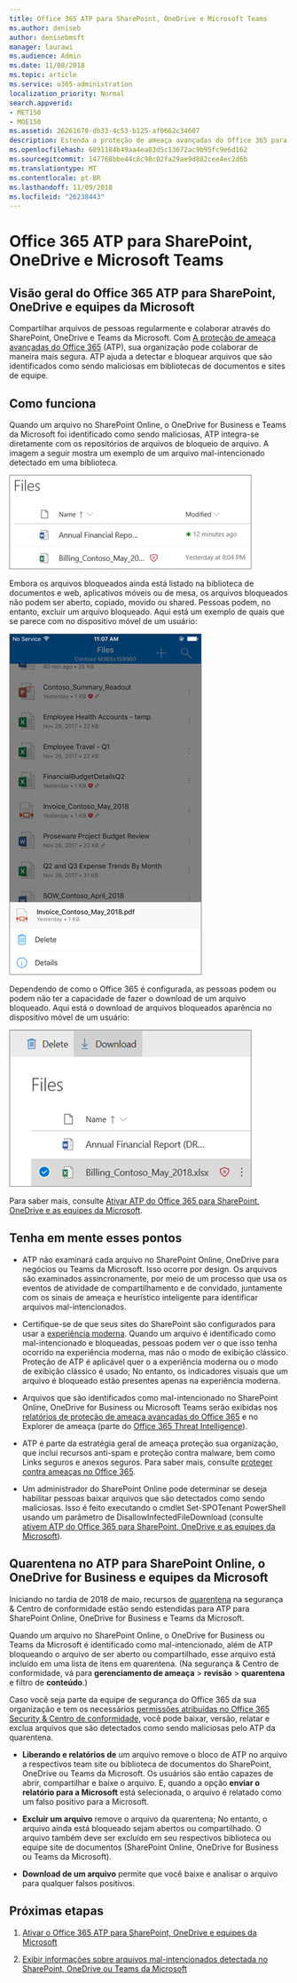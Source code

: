 ```yaml
---
title: Office 365 ATP para SharePoint, OneDrive e Microsoft Teams
ms.author: deniseb
author: denisebmsft
manager: laurawi
ms.audience: Admin
ms.date: 11/08/2018
ms.topic: article
ms.service: o365-administration
localization_priority: Normal
search.appverid:
- MET150
- MOE150
ms.assetid: 26261670-db33-4c53-b125-af0662c34607
description: Estenda a proteção de ameaça avançadas do Office 365 para arquivos no SharePoint Online, o OneDrive for Business e Teams da Microsoft habilitar a colaboração mais segura para sua organização.
ms.openlocfilehash: 6891184b49aa4ea03d5c13672ac9b95fc9e6d162
ms.sourcegitcommit: 147768bbe44c8c98c02fa29ae9d882cee4ec2d6b
ms.translationtype: MT
ms.contentlocale: pt-BR
ms.lasthandoff: 11/09/2018
ms.locfileid: "26238443"
---
```

# <a name="office-365-atp-for-sharepoint-onedrive-and-microsoft-teams"></a>Office 365 ATP para SharePoint, OneDrive e Microsoft Teams

## <a name="overview-of-office-365-atp-for-sharepoint-onedrive-and-microsoft-teams"></a>Visão geral do Office 365 ATP para SharePoint, OneDrive e equipes da Microsoft

Compartilhar arquivos de pessoas regularmente e colaborar através do SharePoint, OneDrive e Teams da Microsoft. Com [A proteção de ameaça avançadas do Office 365](office-365-atp.md) (ATP), sua organização pode colaborar de maneira mais segura. ATP ajuda a detectar e bloquear arquivos que são identificados como sendo maliciosas em bibliotecas de documentos e sites de equipe.  
  
## <a name="how-it-works"></a>Como funciona

Quando um arquivo no SharePoint Online, o OneDrive for Business e Teams da Microsoft foi identificado como sendo maliciosas, ATP integra-se diretamente com os repositórios de arquivos de bloqueio de arquivo. A imagem a seguir mostra um exemplo de um arquivo mal-intencionado detectado em uma biblioteca.
  
[![Captura de tela de arquivos no OneDrive for Business com um detectada como mal-intencionado](media/2bba71cc-7ad1-4799-8b9d-d56f923db3a7.png)](https://support.office.com/article/01e902ad-a903-4e0f-b093-1e1ac0c37ad2)
  
Embora os arquivos bloqueados ainda está listado na biblioteca de documentos e web, aplicativos móveis ou de mesa, os arquivos bloqueados não podem ser aberto, copiado, movido ou shared. Pessoas podem, no entanto, excluir um arquivo bloqueado. Aqui está um exemplo de quais que se parece com no dispositivo móvel de um usuário:
  
[![Captura de tela da exclusão de um arquivo bloqueado do OneDrive for Business do app móvel OneDrive](media/cb1c1705-fd0a-45b8-9a26-c22503011d54.png)](https://support.office.com/article/01e902ad-a903-4e0f-b093-1e1ac0c37ad2)
  
Dependendo de como o Office 365 é configurada, as pessoas podem ou podem não ter a capacidade de fazer o download de um arquivo bloqueado. Aqui está o download de arquivos bloqueados aparência no dispositivo móvel de um usuário:
  
[![Captura de tela de download de arquivos bloqueados no OneDrive for Business](media/be288a82-bdd8-4371-93d8-1783db3b61bc.png)](https://support.office.com/article/01e902ad-a903-4e0f-b093-1e1ac0c37ad2)
  
Para saber mais, consulte [Ativar ATP do Office 365 para SharePoint, OneDrive e as equipes da Microsoft](turn-on-atp-for-spo-odb-and-teams.md).
  
## <a name="keep-these-points-in-mind"></a>Tenha em mente esses pontos

- ATP não examinará cada arquivo no SharePoint Online, OneDrive para negócios ou Teams da Microsoft. Isso ocorre por design. Os arquivos são examinados assincronamente, por meio de um processo que usa os eventos de atividade de compartilhamento e de convidado, juntamente com os sinais de ameaça e heurístico inteligente para identificar arquivos mal-intencionados.

- Certifique-se de que seus sites do SharePoint são configurados para usar a [experiência moderna](https://docs.microsoft.com/sharepoint/guide-to-sharepoint-modern-experience). Quando um arquivo é identificado como mal-intencionado e bloqueadas, pessoas podem ver o que isso tenha ocorrido na experiência moderna, mas não o modo de exibição clássico. Proteção de ATP é aplicável quer o a experiência moderna ou o modo de exibição clássico é usado; No entanto, os indicadores visuais que um arquivo é bloqueado estão presentes apenas na experiência moderna.
    
- Arquivos que são identificados como mal-intencionado no SharePoint Online, OneDrive for Business ou Microsoft Teams serão exibidas nos [relatórios de proteção de ameaça avançadas do Office 365](view-reports-for-atp.md) e no Explorer de ameaça (parte do [Office 365 Threat Intelligence](office-365-ti.md)).
    
- ATP é parte da estratégia geral de ameaça proteção sua organização, que inclui recursos anti-spam e proteção contra malware, bem como Links seguros e anexos seguros. Para saber mais, consulte [proteger contra ameaças no Office 365](protect-against-threats.md).
    
- Um administrador do SharePoint Online pode determinar se deseja habilitar pessoas baixar arquivos que são detectados como sendo maliciosas. Isso é feito executando o cmdlet Set-SPOTenant PowerShell usando um parâmetro de DisallowInfectedFileDownload (consulte [ativem ATP do Office 365 para SharePoint, OneDrive e as equipes da Microsoft](turn-on-atp-for-spo-odb-and-teams.md)).
    
## <a name="quarantine-in-atp-for-sharepoint-online-onedrive-for-business-and-microsoft-teams"></a>Quarentena no ATP para SharePoint Online, o OneDrive for Business e equipes da Microsoft

 Iniciando no tardia de 2018 de maio, recursos de [quarentena](quarantine-email-messages.md) na segurança &amp; Centro de conformidade estão sendo estendidas para ATP para SharePoint Online, OneDrive for Business e Teams da Microsoft.
  
Quando um arquivo no SharePoint Online, o OneDrive for Business ou Teams da Microsoft é identificado como mal-intencionado, além de ATP bloqueando o arquivo de ser aberto ou compartilhado, esse arquivo está incluído em uma lista de itens em quarentena. (Na segurança &amp; Centro de conformidade, vá para **gerenciamento de ameaça** \> **revisão** \> **quarentena** e filtro de **conteúdo**.) 
  
Caso você seja parte da equipe de segurança do Office 365 da sua organização e tem os necessários [permissões atribuídas no Office 365 Security &amp; Centro de conformidade](permissions-in-the-security-and-compliance-center.md), você pode baixar, versão, relatar e exclua arquivos que são detectados como sendo maliciosas pelo ATP da quarentena.
  
- **Liberando e relatórios de** um arquivo remove o bloco de ATP no arquivo a respectivos team site ou biblioteca de documentos do SharePoint, OneDrive ou Teams da Microsoft. Os usuários são então capazes de abrir, compartilhar e baixe o arquivo. E, quando a opção **enviar o relatório para a Microsoft** está selecionada, o arquivo é relatado como um falso positivo para a Microsoft. 
    
- **Excluir um arquivo** remove o arquivo da quarentena; No entanto, o arquivo ainda está bloqueado sejam abertos ou compartilhado. O arquivo também deve ser excluído em seu respectivos biblioteca ou equipe site de documentos (SharePoint Online, OneDrive for Business ou Teams da Microsoft). 
    
- **Download de um arquivo** permite que você baixe e analisar o arquivo para qualquer falsos positivos. 
    
## <a name="next-steps"></a>Próximas etapas

1. [Ativar o Office 365 ATP para SharePoint, OneDrive e equipes da Microsoft](turn-on-atp-for-spo-odb-and-teams.md)
    
2. [Exibir informações sobre arquivos mal-intencionados detectada no SharePoint, OneDrive ou Teams da Microsoft](malicious-files-detected-in-spo-odb-or-teams.md)
    
